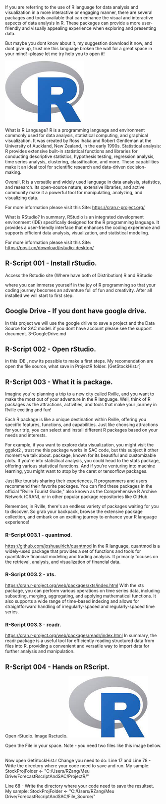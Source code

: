 If you are referring to the use of R language for data analysis and visualization in a more interactive or engaging manner, there are several packages and tools available that can enhance the visual and interactive aspects of data analysis in R. These packages can provide a more user-friendly and visually appealing experience when exploring and presenting data.

But maybe you dont know about it, my suggestion download it now, and dont give up, trust me this language broken the wall for a great space in your mind!
-please let me try help you to open it!

![R-Logo](Images/R_ScriptLogo.jfif)

What is R Language?
R is a programming language and environment commonly used for data analysis, statistical computing, and graphical visualization. It was created by Ross Ihaka and Robert Gentleman at the University of Auckland, New Zealand, in the early 1990s.
Statistical analysis: R provides extensive built-in statistical functions and libraries for conducting descriptive statistics, hypothesis testing, regression analysis, time series analysis, clustering, classification, and more. These capabilities make it an ideal tool for scientific research and data-driven decision-making.

Overall, R is a versatile and widely used language in data analysis, statistics, and research. Its open-source nature, extensive libraries, and active community make it a powerful tool for manipulating, analyzing, and visualizing data.

For more information please visit this Site:
https://cran.r-project.org/

What is RStudio?
In summary, RStudio is an integrated development environment (IDE) specifically designed for the R programming language. It provides a user-friendly interface that enhances the coding experience and supports efficient data analysis, visualization, and statistical modeling.

For more information please visit this Site:
https://posit.co/download/rstudio-desktop/

## R-Script 001 - Install rStudio.
Access the Rstudio site (Where have both of Distribution) R and RStudio

<imagem oo1>
where you can immerse yourself in the joy of R programming so that your coding journey becomes an adventure full of fun and creativity.
After all installed we will start to first step.

## Google Drive - If you dont have google drive.
In this project we will use the google driive to save a project and the Data Source for SAC model.
if you dont have account please see the support document. 3-GoogleDrive.md

## R-Script 002 - Open rStudio.
in this IDE , now its possible to make a first steps.
My recomendation are open the file source, what save in ProjectR folder. [GetStockHist.r]

## R-Script 003 - What it is package.
Imagine you're planning a trip to a new city called Rville, and you want to make the most out of your adventure in the R language. Well, think of R packages as the attractions, activities, and tools that make your journey in Rville exciting and fun!

Each R package is like a unique destination within Rville, offering you specific features, functions, and capabilities. Just like choosing attractions for your trip, you can select and install different R packages based on your needs and interests.

For example, if you want to explore data visualization, you might visit the ggplot2 , trust me this package works in SAC code, but this subject it other moment we talk about.
package, known for its beautiful and customizable plots. If you're into statistical analysis, you could head to the stats package, offering various statistical functions. And if you're venturing into machine learning, you might want to stop by the caret or tensorflow packages.

Just like tourists sharing their experiences, R programmers and users recommend their favorite packages. You can find these packages in the official "Rville Tourist Guide," also known as the Comprehensive R Archive Network (CRAN), or in other popular package repositories like GitHub.

Remember, in Rville, there's an endless variety of packages waiting for you to discover. So grab your backpack, browse the extensive package collection, and embark on an exciting journey to enhance your R language experience!

### R-Script 003.1 - quantmod.
https://github.com/joshuaulrich/quantmod
In the R language, quantmod is a widely-used package that provides a set of functions and tools for quantitative financial modeling and trading analysis. It primarily focuses on the retrieval, analysis, and visualization of financial data.
### R-Script 003.2 - xts.
https://cran.r-project.org/web/packages/xts/index.html
With the xts package, you can perform various operations on time series data, including subsetting, merging, aggregating, and applying mathematical functions. It also supports a wide range of time-based indexing and allows for straightforward handling of irregularly-spaced and regularly-spaced time series.

### R-Script 003.3 - readr.
https://cran.r-project.org/web/packages/readr/index.html
In summary, the readr package is a useful tool for efficiently reading structured data from files into R, providing a convenient and versatile way to import data for further analysis and manipulation.

## R-Script 004 - Hands on RScript.
Open rStudio. Image Rsctudio.
![R-Logo](Images/R_ScriptLogo.jfif)


Open the File in your space. 
Note - you need two files like this image bellow.
<image R_Script003>

Now open GetStockHist.r
Change you need to do:
Line 17 and Line 78 - Write the directory where your code need to save and run.
  My sample: 
    StockProjFolder <- "C:/Users/RZang/Meu Drive/ForecastRscriptAndSAC/ProjectR/"

Line 68 - Write the directory where your code need to save the resultset.
  My sample: 
    StockProjFolder <- "C:/Users/RZang/Meu Drive/ForecastRscriptAndSAC/File_Source/"



